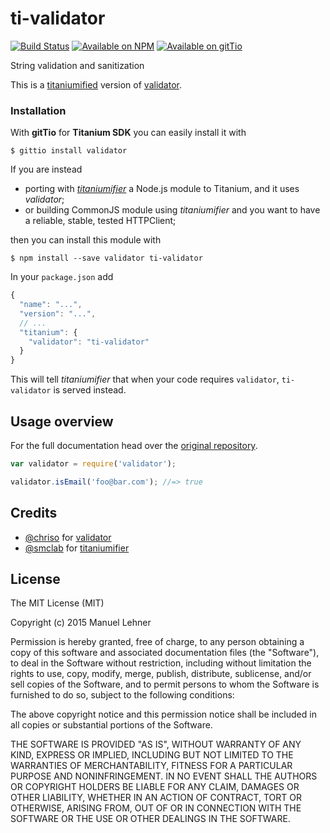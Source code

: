 ti-validator
=============

[![Build Status](https://img.shields.io/travis/manumaticx/ti-validator.svg?style=flat-square)](https://travis-ci.org/manumaticx/ti-validator)
[![Available on NPM](https://img.shields.io/npm/v/ti-validator.svg?style=flat-square)](https://www.npmjs.org/package/ti-validator)
[![Available on gitTio](https://img.shields.io/badge/available_on-gitTio-00B4CC.svg?style=flat-square)](http://gitt.io/component/validator)

String validation and sanitization

This is a [titaniumified][ti] version of [validator](https://github.com/chriso/validator.js).

[ti]: https://github.com/smclab/titaniumifier

### Installation

With **gitTio** for  **Titanium SDK** you can easily install it with

    $ gittio install validator

If you are instead
- porting with [*titaniumifier*][ti] a Node.js module to Titanium, and it uses *validator*;
- or building CommonJS module using *titaniumifier* and you want to have a reliable, stable, tested HTTPClient;

then you can install this module with

    $ npm install --save validator ti-validator

In your `package.json` add

```js
{
  "name": "...",
  "version": "...",
  // ...
  "titanium": {
    "validator": "ti-validator"
  }
}
```

This will tell *titaniumifier* that when your code requires `validator`, `ti-validator` is served instead.

Usage overview
--------------

For the full documentation head over the [original repository](https://github.com/chriso/validator.js).

```js
var validator = require('validator');

validator.isEmail('foo@bar.com'); //=> true
```

Credits
-------

* [@chriso](https://github.com/fb55) for [validator](https://github.com/chriso/validator.js)
* [@smclab](https://github.com/smclab/titaniumifier) for [titaniumifier](https://github.com/smclab/titaniumifier)


License
-------

  The MIT License (MIT)

  Copyright (c) 2015 Manuel Lehner

  Permission is hereby granted, free of charge, to any person obtaining a copy
  of this software and associated documentation files (the "Software"), to deal
  in the Software without restriction, including without limitation the rights
  to use, copy, modify, merge, publish, distribute, sublicense, and/or sell
  copies of the Software, and to permit persons to whom the Software is
  furnished to do so, subject to the following conditions:

  The above copyright notice and this permission notice shall be included in
  all copies or substantial portions of the Software.

  THE SOFTWARE IS PROVIDED "AS IS", WITHOUT WARRANTY OF ANY KIND, EXPRESS OR
  IMPLIED, INCLUDING BUT NOT LIMITED TO THE WARRANTIES OF MERCHANTABILITY,
  FITNESS FOR A PARTICULAR PURPOSE AND NONINFRINGEMENT. IN NO EVENT SHALL THE
  AUTHORS OR COPYRIGHT HOLDERS BE LIABLE FOR ANY CLAIM, DAMAGES OR OTHER
  LIABILITY, WHETHER IN AN ACTION OF CONTRACT, TORT OR OTHERWISE, ARISING FROM,
  OUT OF OR IN CONNECTION WITH THE SOFTWARE OR THE USE OR OTHER DEALINGS IN
  THE SOFTWARE.